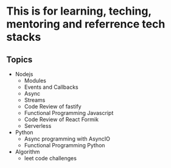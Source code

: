 # This is for learning, teching, mentoring and referrence tech stacks

## Topics

- Nodejs
  - Modules
  - Events and Callbacks
  - Async
  - Streams
  - Code Review of fastify
  - Functional Programming Javascript
  - Code Review of React Formik
  - Serverless
- Python
  - Async programming with AsyncIO
  - Functional Programming Python
- Algorithm
  - leet code challenges
